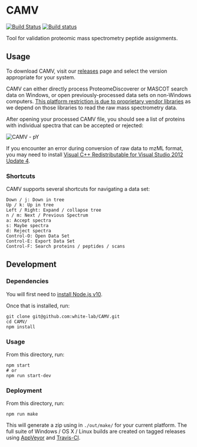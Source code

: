 # CAMV

[![Build Status](https://travis-ci.org/white-lab/CAMV.svg?branch=master)](https://travis-ci.org/white-lab/CAMV)
[![Build status](https://ci.appveyor.com/api/projects/status/qqp3546mt4qcf8oo?svg=true)](https://ci.appveyor.com/project/naderm/camv)

Tool for validation proteomic mass spectrometry peptide assignments.

## Usage

To download CAMV, visit our [releases](https://github.com/white-lab/CAMV/releases)
page and select the version appropriate for your system.

CAMV can either directly process ProteomeDiscoverer or MASCOT search data on
Windows, or open previously-processed data sets on non-Windows computers.
[This platform restriction is due to proprietary vendor libraries](http://proteowizard.sourceforge.net/formats/index.html)
as we depend on those libraries to read the raw mass spectrometry data.

After opening your processed CAMV file, you should see a list of proteins with
individual spectra that can be accepted or rejected:

![CAMV - pY](https://i.imgur.com/5Bsj995.png)

If you encounter an error during conversion of raw data to mzML format, you may
need to install [Visual C++ Redistributable for Visual Studio 2012 Update 4](https://www.microsoft.com/en-us/download/details.aspx?id=30679).

### Shortcuts

CAMV supports several shortcuts for navigating a data set:

```
Down / j: Down in tree
Up / k: Up in tree
Left / Right: Expand / collapse tree
n / m: Next / Previous Spectrum
a: Accept spectra
s: Maybe spectra
d: Reject spectra
Control-O: Open Data Set
Control-E: Export Data Set
Control-F: Search proteins / peptides / scans
```

## Development

### Dependencies

You will first need to [install Node.js v10](https://nodejs.org/en/).

Once that is installed, run:

```
git clone git@github.com:white-lab/CAMV.git
cd CAMV/
npm install
```

### Usage

From this directory, run:

```
npm start
# or
npm run start-dev
```

### Deployment

From this directory, run:

```
npm run make
```

This will generate a zip using in `./out/make/` for your current platform.
The full suite of Windows / OS X / Linux builds are created on tagged releases
using [AppVeyor](https://github.com/white-lab/CAMV/blob/master/appveyor.yml) and
[Travis-CI](https://github.com/white-lab/CAMV/blob/master/.travis.yml).
